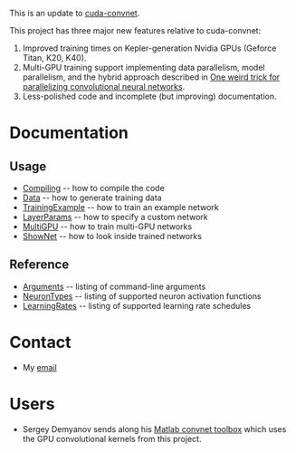 This is an update to [cuda-convnet](https://code.google.com/p/cuda-convnet/).

This project has three major new features relative to cuda-convnet:
  1. Improved training times on Kepler-generation Nvidia GPUs (Geforce Titan, K20, K40).
  1. Multi-GPU training support implementing data parallelism, model parallelism, and the hybrid approach described in [One weird trick for parallelizing convolutional neural networks](http://arxiv.org/abs/1404.5997).
  1. Less-polished code and incomplete (but improving) documentation.

# Documentation #
## Usage ##
  * [Compiling](Compiling.md) -- how to compile the code
  * [Data](Data.md) -- how to generate training data
  * [TrainingExample](TrainingExample.md) -- how to train an example network
  * [LayerParams](LayerParams.md) -- how to specify a custom network
  * [MultiGPU](MultiGPU.md) -- how to train multi-GPU networks
  * [ShowNet](ShowNet.md) -- how to look inside trained networks

## Reference ##
  * [Arguments](Arguments.md) -- listing of command-line arguments
  * [NeuronTypes](NeuronTypes.md) -- listing of supported neuron activation functions
  * [LearningRates](LearningRates.md) -- listing of supported learning rate schedules

# Contact #
  * My [email](mailto:akrizhevsky@gmail.com)

# Users #
  * Sergey Demyanov sends along his [Matlab convnet toolbox](https://github.com/sdemyanov/ConvNet) which uses the GPU convolutional kernels from this project.
